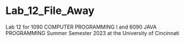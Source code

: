 # Lab_12_File_Away
Lab 12 for 1090 COMPUTER PROGRAMMING I and 6090 JAVA PROGRAMMING Summer Semester 2023 at the University of Cincinnati
